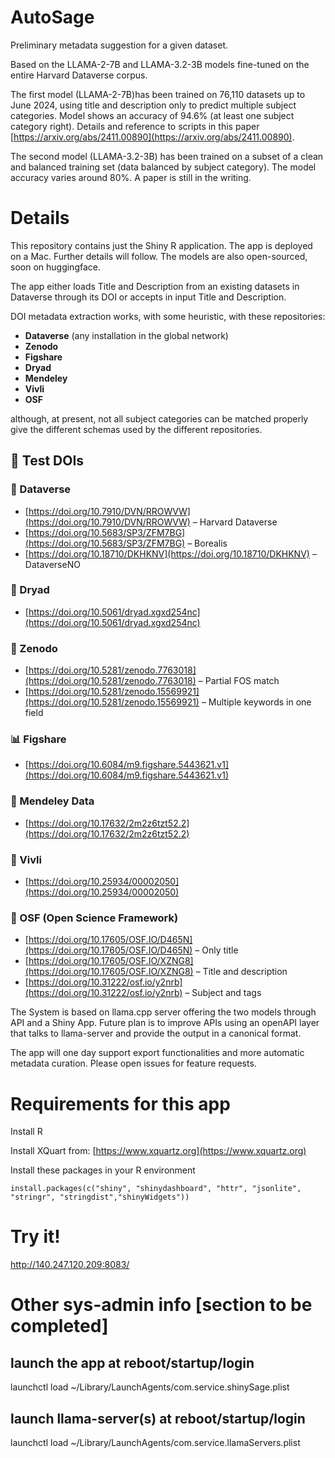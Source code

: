 # AutoSage
Preliminary metadata suggestion for a given dataset.

Based on the LLAMA-2-7B and LLAMA-3.2-3B models fine-tuned on the entire Harvard Dataverse corpus.

The first model (LLAMA-2-7B)has been trained on 76,110 datasets up to June 2024, using title and description only to predict multiple subject categories. Model shows an accuracy of 94.6% (at least one subject category right). Details and reference to scripts in this paper [https://arxiv.org/abs/2411.00890](https://arxiv.org/abs/2411.00890).

The second model (LLAMA-3.2-3B) has been trained on a subset of a clean and balanced training set (data balanced by subject category). The model accuracy varies around 80%. A paper is still in the writing.


# Details
This repository contains just the Shiny R application. The app is deployed on a Mac. Further details will follow. The models are also open-sourced, soon on huggingface.

The app either loads Title and Description from an existing datasets in Dataverse through its DOI or accepts in input Title and Description. 

DOI metadata extraction works, with some heuristic, with these repositories:

- **Dataverse** (any installation in the global network)
- **Zenodo**
- **Figshare**
- **Dryad**
- **Mendeley**
- **Vivli**
- **OSF**

although, at present, not all subject categories can be matched properly give the different schemas used by the different repositories.

## 🧪 Test DOIs

### 📁 Dataverse
- [https://doi.org/10.7910/DVN/RROWVW](https://doi.org/10.7910/DVN/RROWVW) – Harvard Dataverse  
- [https://doi.org/10.5683/SP3/ZFM7BG](https://doi.org/10.5683/SP3/ZFM7BG) – Borealis  
- [https://doi.org/10.18710/DKHKNV](https://doi.org/10.18710/DKHKNV) – DataverseNO  

### 🌿 Dryad
- [https://doi.org/10.5061/dryad.xgxd254nc](https://doi.org/10.5061/dryad.xgxd254nc)

### 🧪 Zenodo
- [https://doi.org/10.5281/zenodo.7763018](https://doi.org/10.5281/zenodo.7763018) – Partial FOS match  
- [https://doi.org/10.5281/zenodo.15569921](https://doi.org/10.5281/zenodo.15569921) – Multiple keywords in one field  

### 📊 Figshare
- [https://doi.org/10.6084/m9.figshare.5443621.v1](https://doi.org/10.6084/m9.figshare.5443621.v1)

### 🧬 Mendeley Data
- [https://doi.org/10.17632/2m2z6tzt52.2](https://doi.org/10.17632/2m2z6tzt52.2)

### 🔬 Vivli
- [https://doi.org/10.25934/00002050](https://doi.org/10.25934/00002050)

### 🧪 OSF (Open Science Framework)
- [https://doi.org/10.17605/OSF.IO/D465N](https://doi.org/10.17605/OSF.IO/D465N) – Only title  
- [https://doi.org/10.17605/OSF.IO/XZNG8](https://doi.org/10.17605/OSF.IO/XZNG8) – Title and description  
- [https://doi.org/10.31222/osf.io/y2nrb](https://doi.org/10.31222/osf.io/y2nrb) – Subject and tags  


The System is based on llama.cpp server offering the two models through API and a Shiny App.
Future plan is to improve APIs using an openAPI layer that talks to llama-server and provide the output in a canonical format.

The app will one day support export functionalities and more automatic metadata curation. Please open issues for feature requests.

# Requirements for this app
Install R

Install XQuart from: [https://www.xquartz.org](https://www.xquartz.org)

Install these packages in your R environment

`install.packages(c("shiny", "shinydashboard", "httr", "jsonlite", "stringr", "stringdist","shinyWidgets"))`

# Try it!
http://140.247.120.209:8083/

# Other sys-admin info [section to be completed]

## launch the app at reboot/startup/login
launchctl load ~/Library/LaunchAgents/com.service.shinySage.plist

## launch llama-server(s) at reboot/startup/login
launchctl load ~/Library/LaunchAgents/com.service.llamaServers.plist



